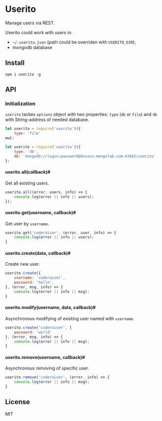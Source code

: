 # Userito

Manage users via REST.

Userito could work with users in:
- `~/.userito.json` (path could be overriden with `USERITO_DIR`);
- mongodb database

## Install

`npm i userito -g`

## API

### Initialization
`userito` tackes `options` object with two properties: `type` (`db` or `file`) and `db` with String-address of needed database.

```js
let userito = require('userito')({
    type: 'file'
ww};

let userito = require('userito')({
    type: 'db',
    db: 'mongodb://login:password@dsxxxx.mongolab.com:43942/userito'
};
```

#### userito.all(callback)#
Get all existing users.

```js
userito.all((error, users, info) => {
    console.log(error || info || users);
});
```
#### userito.get(username, callback)#
Get user by `username`.

```js
userito.get('coderaiser', (error, user, info) => {
    console.log(error || info || users);
}
```

#### userito.create(data, callback)#
Create new user.

```js
userito.create({
    username: 'coderaiser',
    password: 'hello',
}, (error, msg, info) => {
    console.log(error || info || msg);
}
```

#### userito.modify(username, data, callback)#
Asynchronous modifying of existing user named with `username`.

```js
userito.create('coderaiser', {
    password: 'world'
}, (error, msg, info) => {
    console.log(error || info || msg);
}
```

#### userito.remove(username, callback)#
Asynchronous removing of specific user.

```js
userito.remove('coderaiser', (error, info) => {
    console.log(error || info || msg);
}
```

## License

MIT
